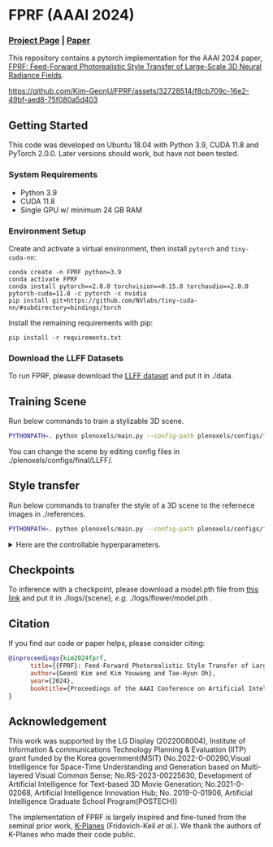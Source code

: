 # FPRF (AAAI 2024)
### [Project Page](https://kim-geonu.github.io/FPRF/) | [Paper](https://kim-geonu.github.io/FPRF/static/pdf/FPRF.pdf)
This repository contains a pytorch implementation for the AAAI 2024 paper, [FPRF: Feed-Forward Photorealistic Style Transfer of Large-Scale 3D Neural Radiance Fields](https://arxiv.org/abs/2401.05516).



https://github.com/Kim-GeonU/FPRF/assets/32728514/f8cb709c-16e2-49bf-aed8-75f080a5d403





## Getting Started
This code was developed on Ubuntu 18.04 with Python 3.9, CUDA 11.8 and PyTorch 2.0.0. Later versions should work, but have not been tested.

### System Requirements
- Python 3.9
- CUDA 11.8
- Single GPU w/ minimum 24 GB RAM

### Environment Setup
Create and activate a virtual environment, then install `pytorch` and `tiny-cuda-nn`:
```
conda create -n FPRF python=3.9
conda activate FPRF
conda install pytorch==2.0.0 torchvision==0.15.0 torchaudio==2.0.0 pytorch-cuda=11.8 -c pytorch -c nvidia
pip install git+https://github.com/NVlabs/tiny-cuda-nn/#subdirectory=bindings/torch
```

Install the remaining requirements with pip:
```
pip install -r requirements.txt
```

### Download the LLFF Datasets
To run FPRF, please download the [LLFF dataset](https://drive.google.com/drive/folders/128yBriW1IG_3NJ5Rp7APSTZsJqdJdfc1) and put it in ./data. 

## Training Scene
Run below commands to train a stylizable 3D scene. 
```bash
PYTHONPATH=. python plenoxels/main.py --config-path plenoxels/configs/final/LLFF/llff_flower.py
```
You can change the scene by editing config files in ./plenoxels/configs/final/LLFF/.

## Style transfer 
Run below commands to transfer the style of a 3D scene to the refernece images in ./references.

```bash
PYTHONPATH=. python plenoxels/main.py --config-path plenoxels/configs/final/LLFF/llff_flower.py --log-dir logs/flower --render-only
```
<details><summary>Here are the controllable hyperparameters.</summary>
      
```bash
PYTHONPATH=. python plenoxels/main.py --config-path plenoxels/configs/final/LLFF/llff_flower.py --log-dir logs/flower --render-only  --style_path ./references --num_clusters 10 --local_global_blending_ratio 0.3 --temperature 100
```

* num_clusters - Number of clusters for clustering each reference image.

* local_global_blending_ratio - Ratio of global style feature for style transfer. 1 refers using only global style features and 0 refers using only local style features.

* temperature - Temperature of softmax operation for semantic correspondence matching. 

</details>

## Checkpoints
To inference with a checkpoint, please download a model.pth file from [this link](https://drive.google.com/drive/folders/1wRsHQlqbynXiKeqO81GKuaSX57wyurFF?usp=sharing) and put it in ./logs/{scene}, _e.g._ ./logs/flower/model.pth .

## Citation
If you find our code or paper helps, please consider citing:
````BibTeX
@inproceedings{kim2024fprf,
      title={{FPRF}: Feed-Forward Photorealistic Style Transfer of Large-Scale {3D} Neural Radiance Fields}, 
      author={GeonU Kim and Kim Youwang and Tae-Hyun Oh},
      year={2024},
      booktitle={Proceedings of the AAAI Conference on Artificial Intelligence},
}
````

## Acknowledgement
This work was supported by the LG Display (2022008004), Institute of Information \& communications Technology Planning \& Evaluation (IITP) grant funded by the Korea government(MSIT) (No.2022-0-00290,Visual Intelligence for Space-Time Understanding and Generation based on Multi-layered Visual Common Sense; No.RS-2023-00225630, Development of Artificial Intelligence for Text-based 3D Movie Generation; No.2021-0-02068, Artificial Intelligence Innovation Hub; No. 2019-0-01906, Artificial Intelligence Graduate School Program(POSTECH))

The implementation of FPRF is largely inspired and fine-tuned from the seminal prior work, [K-Planes](https://github.com/sarafridov/K-Planes) (Fridovich-Keil _et al._).
We thank the authors of K-Planes who made their code public.
